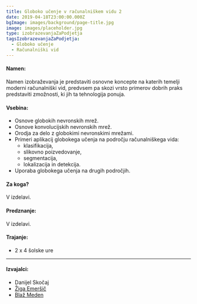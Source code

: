 ```yaml
---
title: Globoko učenje v računalniškem vidu 2
date: 2019-04-18T23:00:00.000Z
bgImage: images/background/page-title.jpg
image: images/placeholder.jpg
type: izobrazevanjaZaPodjetja
tagsIzobrazevanjaZaPodjetja:
  - Globoko učenje
  - Računalniški vid
---
```

#### Namen:

Namen izobraževanja je predstaviti osnovne koncepte na katerih temelji moderni računalniški vid, predvsem pa skozi vrsto primerov dobrih praks predstaviti zmožnosti, ki jih ta tehnologija ponuja.

#### Vsebina:

* Osnove globokih nevronskih mrež.
* Osnove konvolucijskih nevronskih mrež.
* Orodja za delo z globokimi nevronskimi mrežami.
* Primeri aplikacij globokega učenja na področju računalniškega vida:
  * klasifikacija,
  * slikovno poizvedovanje,
  * segmentacija,
  * lokalizacija in detekcija.
* Uporaba globokega učenja na drugih področjih.

#### Za koga?
V izdelavi.

#### Predznanje:
V izdelavi.
#### Trajanje:

* 2 x 4 šolske ure

- - -

#### Izvajalci:

* Danijel Skočaj 
* [Žiga Emeršič](https://akademijafri.si/izvajalci/ziga-emersic/) 
* [Blaž Meden](https://akademijafri.si/izvajalci/blaz-meden/)
